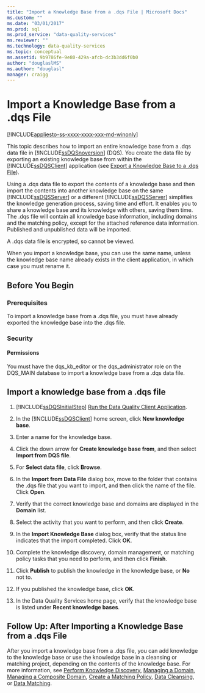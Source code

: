 ```yaml
---
title: "Import a Knowledge Base from a .dqs File | Microsoft Docs"
ms.custom: ""
ms.date: "03/01/2017"
ms.prod: sql
ms.prod_service: "data-quality-services"
ms.reviewer: ""
ms.technology: data-quality-services
ms.topic: conceptual
ms.assetid: 9b9786fe-9e80-429a-afcb-dc3b3dd6f0b0
author: "douglaslMS"
ms.author: "douglasl"
manager: craigg
---
```

# Import a Knowledge Base from a .dqs File

[!INCLUDE[appliesto-ss-xxxx-xxxx-xxx-md-winonly](../includes/appliesto-ss-xxxx-xxxx-xxx-md-winonly.md)]

  This topic describes how to import an entire knowledge base from a .dqs data file in [!INCLUDE[ssDQSnoversion](../includes/ssdqsnoversion-md.md)] (DQS). You create the data file by exporting an existing knowledge base from within the [!INCLUDE[ssDQSClient](../includes/ssdqsclient-md.md)] application (see [Export a Knowledge Base to a .dqs File](../data-quality-services/export-a-knowledge-base-to-a-dqs-file.md)).  
  
 Using a .dqs data file to export the contents of a knowledge base and then import the contents into another knowledge base on the same [!INCLUDE[ssDQSServer](../includes/ssdqsserver-md.md)] or a different [!INCLUDE[ssDQSServer](../includes/ssdqsserver-md.md)] simplifies the knowledge generation process, saving time and effort. It enables you to share a knowledge base and its knowledge with others, saving them time. The .dqs file will contain all knowledge base information, including domains and the matching policy, except for the attached reference data information. Published and unpublished data will be imported.  
  
 A .dqs data file is encrypted, so cannot be viewed.  
  
 When you import a knowledge base, you can use the same name, unless the knowledge base name already exists in the client application, in which case you must rename it.  
  
##  <a name="BeforeYouBegin"></a> Before You Begin  
  
###  <a name="Prerequisites"></a> Prerequisites  
 To import a knowledge base from a .dqs file, you must have already exported the knowledge base into the .dqs file.  
  
###  <a name="Security"></a> Security  
  
####  <a name="Permissions"></a> Permissions  
 You must have the dqs_kb_editor or the dqs_administrator role on the DQS_MAIN database to import a knowledge base from a .dqs data file.  
  
##  <a name="Import"></a> Import a knowledge base from a .dqs file  
  
1.  [!INCLUDE[ssDQSInitialStep](../includes/ssdqsinitialstep-md.md)] [Run the Data Quality Client Application](../data-quality-services/run-the-data-quality-client-application.md).  
  
2.  In the [!INCLUDE[ssDQSClient](../includes/ssdqsclient-md.md)] home screen, click **New knowledge base**.  
  
3.  Enter a name for the knowledge base.  
  
4.  Click the down arrow for **Create knowledge base from**, and then select **Import from DQS file**.  
  
5.  For **Select data file**, click **Browse**.  
  
6.  In the **Import from Data File** dialog box, move to the folder that contains the .dqs file that you want to import, and then click the name of the file. Click **Open**.  
  
7.  Verify that the correct knowledge base and domains are displayed in the **Domain** list.  
  
8.  Select the activity that you want to perform, and then click **Create**.  
  
9. In the **Import Knowledge Base** dialog box, verify that the status line indicates that the import completed. Click **OK**.  
  
10. Complete the knowledge discovery, domain management, or matching policy tasks that you need to perform, and then click **Finish**.  
  
11. Click **Publish** to publish the knowledge in the knowledge base, or **No** not to.  
  
12. If you published the knowledge base, click **OK**.  
  
13. In the Data Quality Services home page, verify that the knowledge base is listed under **Recent knowledge bases**.  
  
##  <a name="FollowUp"></a> Follow Up: After Importing a Knowledge Base from a .dqs File  
 After you import a knowledge base from a .dqs file, you can add knowledge to the knowledge base or use the knowledge base in a cleansing or matching project, depending on the contents of the knowledge base. For more information, see [Perform Knowledge Discovery](../data-quality-services/perform-knowledge-discovery.md), [Managing a Domain](../data-quality-services/managing-a-domain.md), [Managing a Composite Domain](../data-quality-services/managing-a-composite-domain.md), [Create a Matching Policy](../data-quality-services/create-a-matching-policy.md), [Data Cleansing](../data-quality-services/data-cleansing.md), or [Data Matching](../data-quality-services/data-matching.md).  
  
  
